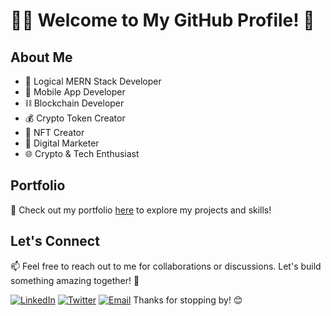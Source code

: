 # 👨‍💻 Welcome to My GitHub Profile! 👋

## About Me
- 🧠 Logical MERN Stack Developer
- 📱 Mobile App Developer
- ⛓️ Blockchain Developer
- 💰 Crypto Token Creator
- 🎨 NFT Creator
- 🚀 Digital Marketer
- 🌐 Crypto & Tech Enthusiast

## Portfolio
🌟 Check out my portfolio [here](https://rjbworld.org/projects) to explore my projects and skills!

## Let's Connect
📫 Feel free to reach out to me for collaborations or discussions. Let's build something amazing together! 🚀

[![LinkedIn](https://img.shields.io/badge/LinkedIn-Connect-blue)](https://www.linkedin.com/in/moshoodraji/)
[![Twitter](https://img.shields.io/badge/Twitter-Follow-blue)](https://twitter.com/incognitopap)
[![Email](https://img.shields.io/badge/Email-Contact-red)](mailto:rajimoshood200482@gmail.com)
Thanks for stopping by! 😊
